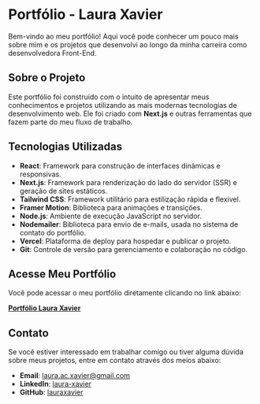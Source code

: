 # Portfólio - Laura Xavier

Bem-vindo ao meu portfólio! Aqui você pode conhecer um pouco mais sobre mim e os projetos que desenvolvi ao longo da minha carreira como desenvolvedora Front-End.

## Sobre o Projeto

Este portfólio foi construído com o intuito de apresentar meus conhecimentos e projetos utilizando as mais modernas tecnologias de desenvolvimento web. Ele foi criado com **Next.js** e outras ferramentas que fazem parte do meu fluxo de trabalho.

## Tecnologias Utilizadas

-   **React**: Framework para construção de interfaces dinâmicas e responsivas.
-   **Next.js**: Framework para renderização do lado do servidor (SSR) e geração de sites estáticos.
-   **Tailwind CSS**: Framework utilitário para estilização rápida e flexível.
-   **Framer Motion**: Biblioteca para animações e transições.
-   **Node.js**: Ambiente de execução JavaScript no servidor.
-   **Nodemailer**: Biblioteca para envio de e-mails, usada no sistema de contato do portfólio.
-   **Vercel**: Plataforma de deploy para hospedar e publicar o projeto.
-   **Git**: Controle de versão para gerenciamento e colaboração no código.

## Acesse Meu Portfólio

Você pode acessar o meu portfólio diretamente clicando no link abaixo:

[**Portfólio Laura Xavier**](https://laura-xavier.vercel.app)

## Contato

Se você estiver interessado em trabalhar comigo ou tiver alguma dúvida sobre meus projetos, entre em contato através dos meios abaixo:

-   **Email**: [laura.ac.xavier@gmail.com](mailto:laura.ac.xavier@gmail.com)
-   **LinkedIn**: [laura-xavier](https://www.linkedin.com/in/laura-xavier-75b9a0243/)
-   **GitHub**: [lauraxavier](https://github.com/lauraxavier)

